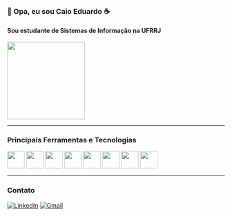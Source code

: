 ### 👋 Opa, eu sou Caio Eduardo ☕

#### Sou estudante de Sistemas de Informação na UFRRJ

<div>
  <img height="180em"  src="https://c.tenor.com/w8BBPDeT-rQAAAAC/batman-batman-drinks-coffee.gif" />
</div>
  
---

  ### Principais Ferramentas e Tecnologias
<p align="left"> 
  <img src="https://cdn.jsdelivr.net/gh/devicons/devicon/icons/javascript/javascript-original.svg" width="40" height="40"/>
  <img src="https://cdn.jsdelivr.net/gh/devicons/devicon/icons/typescript/typescript-original.svg" width="40" height="40"/>
  <img src="https://cdn.jsdelivr.net/gh/devicons/devicon/icons/php/php-original.svg" width="40" height="40"/>
  <img src="https://cdn.jsdelivr.net/gh/devicons/devicon/icons/python/python-original.svg" width="40" height="40"/>

  <img src="https://cdn.jsdelivr.net/gh/devicons/devicon/icons/nodejs/nodejs-plain-wordmark.svg" width="40" height="40"/>
  <img src="https://cdn.jsdelivr.net/gh/devicons/devicon/icons/nestjs/nestjs-plain-wordmark.svg" width="40" height="40"/>
  <img src="https://cdn.jsdelivr.net/gh/devicons/devicon/icons/laravel/laravel-plain-wordmark.svg" width="40" height="40"/>
  <img src="https://cdn.jsdelivr.net/gh/devicons/devicon/icons/mysql/mysql-original-wordmark.svg" width="40" height="40"/>
          
 </p> 
  
---
  ### Contato


[![LinkedIn](https://img.shields.io/badge/-LinkedIn-0d0D0D?style=for-the-badge&labelColor=0D0D0D&logo=Linkedin&Color=white)](https://www.linkedin.com/in/caio-ramos-316906215/)
[![Gmail](https://img.shields.io/badge/Gmail-D14836?style=for-the-badge&logo=gmail&logoColor=white)](mailto:caioeduardodev@gmail.com)


